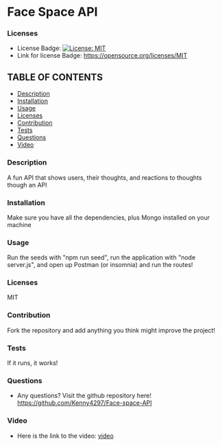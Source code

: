 # Face Space API

### Licenses
* License Badge: [![License: MIT](https://img.shields.io/badge/License-MIT-yellow.svg)](https://opensource.org/licenses/MIT)
* Link for license Badge: https://opensource.org/licenses/MIT

## TABLE OF CONTENTS
* [Description](#description)
* [Installation](#installation)
* [Usage](#usage)
* [Licenses](#licenses)
* [Contribution](#contribution)
* [Tests](#tests)
* [Questions](#questions)
* [Video](#video)

### Description
A fun API that shows users, their thoughts, and reactions to thoughts though an API

### Installation
Make sure you have all the dependencies, plus Mongo installed on your machine

### Usage
Run the seeds with "npm run seed", run the application with "node server.js", and open up Postman (or insomnia) and run the routes!

### Licenses
MIT

### Contribution
Fork the repository and add anything you think might improve the project!

### Tests
If it runs, it works!

### Questions
* Any questions? Visit the github repository here! https://github.com/Kenny4297/Face-space-API

### Video
* Here is the link to the video: [video](https://drive.google.com/file/d/1ZC1li5oM0WKNIB_YdGce1aDgkV7vLJWz/view)
